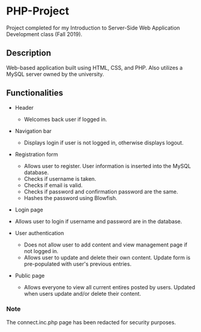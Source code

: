 # PHP-Project

Project completed for my Introduction to Server-Side Web Application Development class (Fall 2019). 

## Description

Web-based application built using HTML, CSS, and PHP. Also utilizes a MySQL server owned by the university.  

## Functionalities

* Header
  * Welcomes back user if logged in. 
* Navigation bar
  * Displays login if user is not logged in, otherwise displays logout.
* Registration form
  * Allows user to register. User information is inserted into the MySQL database.
  * Checks if username is taken.
  * Checks if email is valid.
  * Checks if password and confirmation password are the same.
  * Hashes the password using Blowfish.
  
* Login page
 * Allows user to login if username and password are in the database. 

* User authentication 
  * Does not allow user to add content and view management page if not logged in.
  * Allows user to update and delete their own content. Update form is pre-populated with user's previous entries.
* Public page
  * Allows everyone to view all current entires posted by users. Updated when users update and/or delete their content.

### Note

The connect.inc.php page has been redacted for security purposes. 
